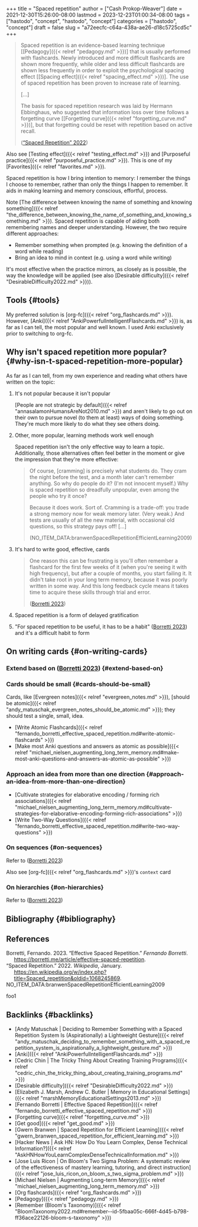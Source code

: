 +++
title = "Spaced repetition"
author = ["Cash Prokop-Weaver"]
date = 2021-12-30T15:26:00-08:00
lastmod = 2023-12-23T01:00:34-08:00
tags = ["hastodo", "concept", "hastodo", "concept"]
categories = ["hastodo", "concept"]
draft = false
slug = "a72eecfc-c64a-438a-ae26-d18c5725cd5c"
+++

> Spaced repetition is an evidence-based learning technique [[Pedagogy]({{< relref "pedagogy.md" >}})] that is usually performed with flashcards. Newly introduced and more difficult flashcards are shown more frequently, while older and less difficult flashcards are shown less frequently in order to exploit the psychological spacing effect [[Spacing effect]({{< relref "spacing_effect.md" >}})]. The use of spaced repetition has been proven to increase rate of learning.
>
> [...]
>
> The basis for spaced repetition research was laid by Hermann Ebbinghaus, who suggested that information loss over time follows a forgetting curve [[Forgetting curve]({{< relref "forgetting_curve.md" >}})], but that forgetting could be reset with repetition based on active recall.
>
> (<a href="#citeproc_bib_item_2">“Spaced Repetition” 2022</a>)

Also see [Testing effect]({{< relref "testing_effect.md" >}}) and [Purposeful practice]({{< relref "purposeful_practice.md" >}}). This is one of my [Favorites]({{< relref "favorites.md" >}}).

Spaced repetition is how I bring intention to memory: I remember the things I choose to remember, rather than only the things I happen to remember. It aids in making learning and memory conscious, effortful, process.

Note [The difference between knowing the name of something and knowing something]({{< relref "the_difference_between_knowing_the_name_of_something_and_knowing_something.md" >}}). Spaced repetition is capable of aiding both remembering names and deeper understanding. However, the two require different approaches:

-   Remember something when prompted (e.g. knowing the definition of a word while reading)
-   Bring an idea to mind in context (e.g. using a word while writing)

It's most effective when the practice mirrors, as closely as is possible, the way the knowledge will be applied (see also [Desirable difficulty]({{< relref "DesirableDifficulty2022.md" >}})).


## Tools {#tools}

My preferred solution is [org-fc]({{< relref "org_flashcards.md" >}}). However, [Anki]({{< relref "AnkiPowerfulIntelligentFlashcards.md" >}}) is, as far as I can tell, the most popular and well known. I used Anki exclusively prior to switching to org-fc.


## Why isn't spaced repetition more popular? {#why-isn-t-spaced-repetition-more-popular}

As far as I can tell, from my own experience and reading what others have written on the topic:

1.  It's not popular because it isn't popular

    [People are not strategic by default]({{< relref "annasalamonHumansAreNot2010.md" >}}) and aren't likely to go out on their own to pursue novel (to them at least) ways of doing something. They're much more likely to do what they see others doing.

2.  Other, more popular, learning methods work well enough

    Spaced repetition isn't the only effective way to learn a topic. Additionally, those alternatives often feel better in the moment or give the impression that they're more effective:

    > Of course, [cramming] is precisely what students do. They cram the night before the test, and a month later can't remember anything. So why do people do it? (I'm not innocent myself.) Why is spaced repetition so dreadfully unpopular, even among the people who try it once?⁠
    >
    > Because it does work. Sort of. Cramming is a trade-off: you trade a strong memory now for weak memory later. (Very weak⁠⁠.) And tests are usually of all the new material, with occasional old questions, so this strategy pays off! [...]
    >
    > (NO_ITEM_DATA:branwenSpacedRepetitionEfficientLearning2009)

3.  It's hard to write good, effective, cards

    > One reason this can be frustrating is you'll often remember a flashcard for the first few weeks of it (when you're seeing it with high frequency), but after a couple of months, you start failing it. It didn't take root in your long term memory, because it was poorly written in some way. And this long feedback cycle means it takes time to acquire these skills through trial and error.
    >
    > (<a href="#citeproc_bib_item_1">Borretti 2023</a>)

4.  Spaced repetition is a form of delayed gratification

5.  "For spaced repetition to be useful, it has to be a habit" (<a href="#citeproc_bib_item_1">Borretti 2023</a>) and it's a difficult habit to form


## On writing cards {#on-writing-cards}


### Extend based on (<a href="#citeproc_bib_item_1">Borretti 2023</a>) {#extend-based-on}


### Cards should be small {#cards-should-be-small}

Cards, like [Evergreen notes]({{< relref "evergreen_notes.md" >}}), [should be atomic]({{< relref "andy_matuschak_evergreen_notes_should_be_atomic.md" >}}); they should test a single, small, idea.

-   [Write Atomic Flashcards]({{< relref "fernando_borretti_effective_spaced_repetition.md#write-atomic-flashcards" >}})
-   [Make most Anki questions and answers as atomic as possible]({{< relref "michael_nielsen_augmenting_long_term_memory.md#make-most-anki-questions-and-answers-as-atomic-as-possible" >}})


### Approach an idea from more than one direction {#approach-an-idea-from-more-than-one-direction}

-   [Cultivate strategies for elaborative encoding / forming rich associations]({{< relref "michael_nielsen_augmenting_long_term_memory.md#cultivate-strategies-for-elaborative-encoding-forming-rich-associations" >}})
-   [Write Two-Way Questions]({{< relref "fernando_borretti_effective_spaced_repetition.md#write-two-way-questions" >}})


### On sequences {#on-sequences}

Refer to (<a href="#citeproc_bib_item_1">Borretti 2023</a>)

Also see [org-fc]({{< relref "org_flashcards.md" >}})'s `context` card


### On hierarchies {#on-hierarchies}

Refer to (<a href="#citeproc_bib_item_1">Borretti 2023</a>)


## Bibliography {#bibliography}

## References

<style>.csl-entry{text-indent: -1.5em; margin-left: 1.5em;}</style><div class="csl-bib-body">
  <div class="csl-entry"><a id="citeproc_bib_item_1"></a>Borretti, Fernando. 2023. “Effective Spaced Repetition.” <i>Fernando Borretti</i>. <a href="https://borretti.me/article/effective-spaced-repetition">https://borretti.me/article/effective-spaced-repetition</a>.</div>
  <div class="csl-entry"><a id="citeproc_bib_item_2"></a>“Spaced Repetition.” 2022. <i>Wikipedia</i>, January. <a href="https://en.wikipedia.org/w/index.php?title=Spaced_repetition&oldid=1068245869">https://en.wikipedia.org/w/index.php?title=Spaced_repetition&#38;oldid=1068245869</a>.</div>
  <div class="csl-entry">NO_ITEM_DATA:branwenSpacedRepetitionEfficientLearning2009</div>
</div>

foo1


## Backlinks {#backlinks}

-   [Andy Matuschak | Deciding to Remember Something with a Spaced Repetition System Is (Aspirationally) a Lightweight Gesture]({{< relref "andy_matuschak_deciding_to_remember_something_with_a_spaced_repetition_system_is_aspirationally_a_lightweight_gesture.md" >}})
-   [Anki]({{< relref "AnkiPowerfulIntelligentFlashcards.md" >}})
-   [Cedric Chin | The Tricky Thing About Creating Training Programs]({{< relref "cedric_chin_the_tricky_thing_about_creating_training_programs.md" >}})
-   [Desirable difficulty]({{< relref "DesirableDifficulty2022.md" >}})
-   [Elizabeth J. Marsh, Andrew C. Butler | Memory in Educational Settings]({{< relref "marshMemoryEducationalSettings2013.md" >}})
-   [Fernando Borretti | Effective Spaced Repetition]({{< relref "fernando_borretti_effective_spaced_repetition.md" >}})
-   [Forgetting curve]({{< relref "forgetting_curve.md" >}})
-   [Get good]({{< relref "get_good.md" >}})
-   [Gwern Branwen | Spaced Repetition for Efficient Learning]({{< relref "gwern_branwen_spaced_repetition_for_efficient_learning.md" >}})
-   [Hacker News | Ask HN: How Do You Learn Complex, Dense Technical Information?]({{< relref "AskHNHowYouLearnComplexDenseTechnicalInformation.md" >}})
-   [Jose Luis Ricon | On Bloom's Two Sigma Problem: A systematic review of the effectiveness of mastery learning, tutoring, and direct instruction]({{< relref "jose_luis_ricon_on_bloom_s_two_sigma_problem.md" >}})
-   [Michael Nielsen | Augmenting Long-term Memory]({{< relref "michael_nielsen_augmenting_long_term_memory.md" >}})
-   [Org flashcards]({{< relref "org_flashcards.md" >}})
-   [Pedagogy]({{< relref "pedagogy.md" >}})
-   [Remember (Bloom's Taxonomy)]({{< relref "BloomTaxonomy2022.md#remember--id-5fbaa05c-666f-4d45-b798-ff36ace22126-bloom-s-taxonomy" >}})

